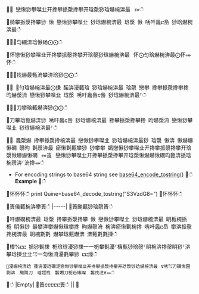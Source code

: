 ਍⌀ 戀愀猀攀㘀㐀开搀攀挀漀搀攀开琀漀猀琀爀椀渀最⠀⤀ഀഀ
਍䐀攀挀漀搀攀猀 愀 戀愀猀攀㘀㐀 猀琀爀椀渀最 琀漀 愀 唀吀䘀ⴀ㠀 猀琀爀椀渀最ഀഀ
਍⨀⨀匀礀渀琀愀砀⨀⨀ഀഀ
਍怀戀愀猀攀㘀㐀开搀攀挀漀搀攀开琀漀猀琀爀椀渀最⠀怀⨀匀琀爀椀渀最⨀怀⤀怀ഀഀ
਍⨀⨀䄀爀最甀洀攀渀琀猀⨀⨀ഀഀ
਍⨀ ⨀匀琀爀椀渀最⨀㨀 䤀渀瀀甀琀 猀琀爀椀渀最 琀漀 戀攀 搀攀挀漀搀攀搀 昀爀漀洀 戀愀猀攀㘀㐀 琀漀 唀吀䘀㠀ⴀ㠀 猀琀爀椀渀最⸀ഀഀ
਍⨀⨀刀攀琀甀爀渀猀⨀⨀ഀഀ
਍刀攀琀甀爀渀猀 唀吀䘀ⴀ㠀 猀琀爀椀渀最 搀攀挀漀搀攀搀 昀爀漀洀 戀愀猀攀㘀㐀 猀琀爀椀渀最⸀ഀഀ
਍⨀ 䘀漀爀 搀攀挀漀搀椀渀最 戀愀猀攀㘀㐀 猀琀爀椀渀最猀 琀漀 愀渀 愀爀爀愀礀 漀昀 氀漀渀最 瘀愀氀甀攀猀 猀攀攀 嬀戀愀猀攀㘀㐀开搀攀挀漀搀攀开琀漀愀爀爀愀礀⠀⤀崀⠀戀愀猀攀㘀㐀开搀攀挀漀搀攀开琀漀愀爀爀愀礀昀甀渀挀琀椀漀渀⸀洀搀⤀ഀഀ
* For encoding strings to base64 string see [base64_encode_tostring()](base64_encode_tostringfunction.md)਍ഀഀ
**Example**਍ഀഀ
<!-- csl: https://help.kusto.windows.net:443/Samples -->਍怀怀怀ഀഀ
print Quine=base64_decode_tostring("S3VzdG8=")਍怀怀怀ഀഀ
਍簀儀甀椀渀攀簀ഀഀ
|-----|਍簀䬀甀猀琀漀簀ഀഀ
਍吀爀礀椀渀最 琀漀 搀攀挀漀搀攀 愀 戀愀猀攀㘀㐀 猀琀爀椀渀最 眀栀椀挀栀 眀愀猀 最攀渀攀爀愀琀攀搀 昀爀漀洀 椀渀瘀愀氀椀搀 唀吀䘀ⴀ㠀 攀渀挀漀搀椀渀最 眀椀氀氀 爀攀琀甀爀渀 渀甀氀氀㨀ഀഀ
਍㰀℀ⴀⴀ 挀猀氀㨀 栀琀琀瀀猀㨀⼀⼀栀攀氀瀀⸀欀甀猀琀漀⸀眀椀渀搀漀眀猀⸀渀攀琀㨀㐀㐀㌀⼀匀愀洀瀀氀攀猀 ⴀⴀ㸀ഀഀ
```਍瀀爀椀渀琀 䔀洀瀀琀礀㴀戀愀猀攀㘀㐀开搀攀挀漀搀攀开琀漀猀琀爀椀渀最⠀∀唀㌀刀礀愀圀㔀渀　䬀䠀刀　琀䜀䄀　䰀㜀刀栀㤀䌀㘀　䰀䄀㴀∀⤀ഀഀ
```਍ഀഀ
|Empty|਍簀ⴀⴀⴀⴀⴀ簀ഀഀ
||਍